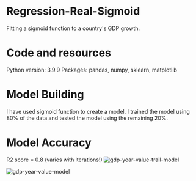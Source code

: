 # Regression-Real-Sigmoid
Fitting a sigmoid function to a country's GDP growth.
# Code and resources
Python version: 3.9.9
Packages: pandas, numpy, sklearn, matplotlib
# Model Building
I have used sigmoid function to create a model.
I trained the model using 80% of the data and tested the model using the remaining 20%.
# Model Accuracy
R2 score = 0.8 (varies with iterations!)
![gdp-year-value-trail-model](https://user-images.githubusercontent.com/109150738/179756851-9b01f10e-bf96-4706-aa73-7fd125e735cb.png)

![gdp-year-value-model](https://user-images.githubusercontent.com/109150738/179756753-14a0f2ca-19f7-434b-af83-f39f077d0744.png)
